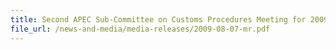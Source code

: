```yaml
---
title: Second APEC Sub-Committee on Customs Procedures Meeting for 2009 Successfully Concluded
file_url: /news-and-media/media-releases/2009-08-07-mr.pdf
---
```

